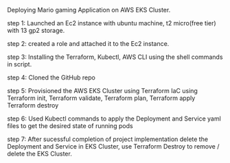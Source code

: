 Deploying Mario gaming Application on AWS EKS Cluster.

step 1: Launched an Ec2 instance with ubuntu machine, t2 micro(free tier) with 13 gp2 storage.

step 2: created a role and attached it to the Ec2 instance.

step 3: Installing the Terraform, Kubectl, AWS CLI using the shell commands in script.

step 4: Cloned the GitHub repo

step 5: Provisioned the AWS EKS Cluster using Terraform IaC using Terraform init, Terraform validate, Terraform plan, Terraform apply Terraform destroy

step 6: Used Kubectl commands to apply the Deployment and Service yaml files to get the desired state of running pods

step 7: After sucessful completion of project implementation delete the Deployment and Service in EKS Cluster, use Terraform Destroy to remove / delete the EKS Cluster.
